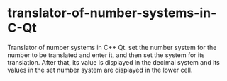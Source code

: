 # translator-of-number-systems-in-C-Qt
Translator of number systems in C++ Qt. set the number system for the number to be translated and enter it, and then set the system for its translation. After that, its value is displayed in the decimal system and its values in the set number system are displayed in the lower cell.
